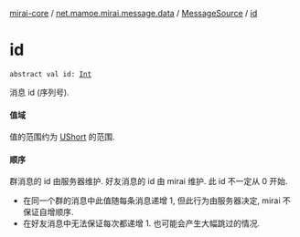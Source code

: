 [mirai-core](../../index.md) / [net.mamoe.mirai.message.data](../index.md) / [MessageSource](index.md) / [id](./id.md)

# id

`abstract val id: `[`Int`](https://kotlinlang.org/api/latest/jvm/stdlib/kotlin/-int/index.html)

消息 id (序列号).

#### 值域

值的范围约为 [UShort](https://kotlinlang.org/api/latest/jvm/stdlib/kotlin/-u-short/index.html) 的范围.

#### 顺序

群消息的 id 由服务器维护. 好友消息的 id 由 mirai 维护.
此 id 不一定从 0 开始.

* 在同一个群的消息中此值随每条消息递增 1, 但此行为由服务器决定, mirai 不保证自增顺序.
* 在好友消息中无法保证每次都递增 1. 也可能会产生大幅跳过的情况.
